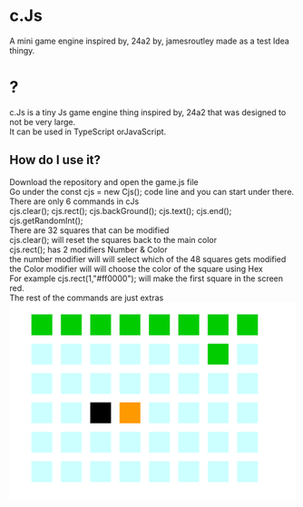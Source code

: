 # c.Js
A mini game engine inspired by, 24a2 by, jamesroutley made as a test Idea thingy.
# ?
c.Js is a tiny Js game engine thing inspired by, 24a2 that was designed to not be very large.   <br />
It can be used in TypeScript orJavaScript.
## How do I use it?
Download the repository and open the game.js file <br />
  Go under the  const cjs = new Cjs();  code line and you can start under there. <br />
  There are only 6 commands in cJs <br />
  cjs.clear();  cjs.rect(); cjs.backGround(); cjs.text(); cjs.end(); cjs.getRandomInt(); <br />
  There are 32 squares that can be modified <br />
  cjs.clear(); will reset the squares back to the main color <br />
  cjs.rect(); has 2 modifiers Number & Color <br />
  the number modifier will will select which of the 48 squares gets modified <br />
  the Color modifier will will choose the color of the square using Hex <br />
  For example cjs.rect(1,"#ff0000"); will make the first square in the screen red. <br />
  The rest of the commands are just extras <br />
  ![screenshot](screenshots/extra.png) 
